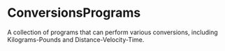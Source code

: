 # ConversionsPrograms
A collection of programs that can perform various conversions, including Kilograms-Pounds and Distance-Velocity-Time.
